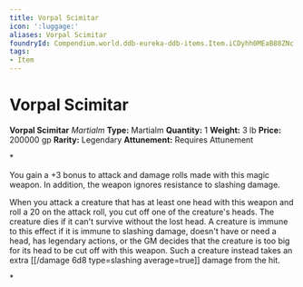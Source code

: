 ```yaml
---
title: Vorpal Scimitar
icon: ':luggage:'
aliases: Vorpal Scimitar
foundryId: Compendium.world.ddb-eureka-ddb-items.Item.iCDyhh0MEaB88ZNc
tags:
- Item
---
```


# Vorpal Scimitar

**Vorpal Scimitar**
_Martialm_
**Type:** Martialm
**Quantity:** 1
**Weight:** 3 lb
**Price:** 200000 gp
**Rarity:** Legendary
**Attunement:** Requires Attunement

*<p>You gain a +3 bonus to attack and damage rolls made with this magic weapon. In addition, the weapon ignores resistance to slashing damage.

When you attack a creature that has at least one head with this weapon and roll a 20 on the attack roll, you cut off one of the creature's heads. The creature dies if it can't survive without the lost head. A creature is immune to this effect if it is immune to slashing damage, doesn't have or need a head, has legendary actions, or the GM decides that the creature is too big for its head to be cut off with this weapon. Such a creature instead takes an extra  [[/damage 6d8 type=slashing average=true]] damage from the hit.</p>*